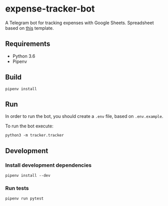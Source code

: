 # expense-tracker-bot
A Telegram bot for tracking expenses with Google Sheets. Spreadsheet based on [this](https://docs.google.com/spreadsheets/d/1wo38fQVJNay8VoVySq4f3qyKe944MfoSOYDRIra1l-k/edit#gid=396764253) template.

## Requirements
* Python 3.6
* Pipenv

## Build
```
pipenv install
```

## Run
In order to run the bot, you should create a `.env` file, based on `.env.example`.

To run the bot execute:

```
python3 -m tracker.tracker
```

## Development
### Install development dependencies

```
pipenv install --dev
```

### Run tests

```
pipenv run pytest
```
